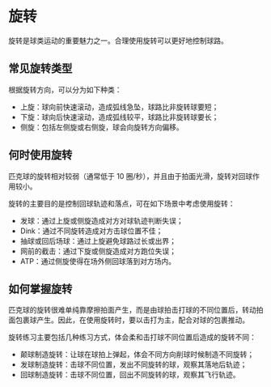 # 旋转

旋转是球类运动的重要魅力之一。合理使用旋转可以更好地控制球路。

## 常见旋转类型

根据旋转方向，可以分为如下种类：

* 上旋：球向前快速滚动，造成弧线急坠，球路比非旋转球要短；
* 下旋：球向后快速滚动，造成弧线较平，球路比非旋转球要长；
* 侧旋：包括左侧旋或右侧旋，球会向旋转方向偏移。

## 何时使用旋转

匹克球的旋转相对较弱（通常低于 10 圈/秒），并且由于拍面光滑，旋转对回球作用较小。

旋转的主要目的是控制回球轨迹和落点，可在如下场景中考虑使用旋转：

* 发球：通过上旋或侧旋造成对方对球轨迹判断失误；
* Dink：通过不同旋转造成对方击球位置不佳；
* 抽球或回后场球：通过上旋避免球路过长或出界；
* 网前的截击：通过下旋或侧旋造成对方跑位失误；
* ATP：通过侧旋使得在场外侧回球落到对方场内。

## 如何掌握旋转

匹克球的旋转很难单纯靠摩擦拍面产生，而是由球拍击打球的不同位置后，转动拍面包裹球产生。因此，在使用旋转时，要以击打为主，配合对球的包裹推动。

旋转练习主要包括几种练习方式，体会柔和击打球不同位置后造成的旋转不同：

* 颠球制造旋转：让球在球拍上弹起，体会不同方向削球时候制造不同旋转；
* 发球制造旋转：击球不同位置，发出不同旋转的球，观察其落地后轨迹；
* 回球制造旋转：击球不同位置，回出不同旋转的球，观察其飞行轨迹。